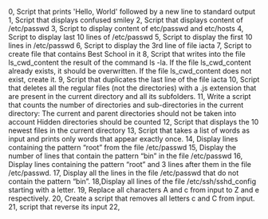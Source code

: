 0, Script that prints 'Hello, World' followed by a new line to standard output
1, Script that displays confused smiley
2, Script that displays content of /etc/passwd
3, Script to display content of etc/passwd and etc/hosts
4, Script to display last 10 lines of /etc/passwd
5, Script to display the first 10 lines in /etc/passwd
6, Script to display the 3rd line of file iacta
7, Script to create file that contains Best School in it
8, Script that writes into the file ls_cwd_content the result of the command ls -la. If the file ls_cwd_content already exists, it should be overwritten. If the file ls_cwd_content does not exist, create it.
9, Script that duplicates the last line of the file iacta 
10, Script that deletes all the regular files (not the directories) with a .js extension that are present in the current directory and all its subfolders.
11, Write a script that counts the number of directories and sub-directories in the current directory:
	The current and parent directories should not be taken into account
	Hidden directories should be counted
12, Script that displays the 10 newest files in the current directory 
13, Script that takes a list of words as input and prints only words that appear exactly once.
14, Display lines containing the pattern “root” from the file /etc/passwd
15, Display the number of lines that contain the pattern “bin” in the file /etc/passwd
16, Display lines containing the pattern “root” and 3 lines after them in the file /etc/passwd.
17, Display all the lines in the file /etc/passwd that do not contain the pattern “bin”.
18,Display all lines of the file /etc/ssh/sshd_config starting with a letter.
19, Replace all characters A and c from input to Z and e respectively.
20, Create a script that removes all letters c and C from input.
21, script that reverse its input
22,   

